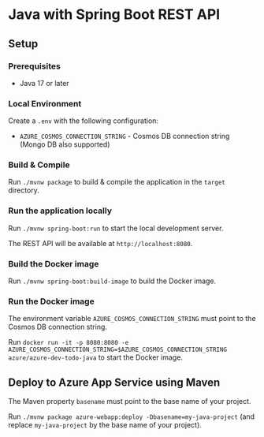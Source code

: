 # Java with Spring Boot REST API

## Setup

### Prerequisites

- Java 17 or later

### Local Environment

Create a `.env` with the following configuration:

- `AZURE_COSMOS_CONNECTION_STRING` - Cosmos DB connection string (Mongo DB also supported)

### Build & Compile

Run `./mvnw package` to build & compile the application in the `target` directory.

### Run the application locally

Run `./mvnw spring-boot:run` to start the local development server.

The REST API will be available at `http://localhost:8080`.

### Build the Docker image

Run `./mvnw spring-boot:build-image` to build the Docker image.

### Run the Docker image

The environment variable `AZURE_COSMOS_CONNECTION_STRING` must point to the Cosmos DB connection string.

Run `docker run -it -p 8080:8080 -e AZURE_COSMOS_CONNECTION_STRING=$AZURE_COSMOS_CONNECTION_STRING azure/azure-dev-todo-java` to start the Docker image.

## Deploy to Azure App Service using Maven

The Maven property `basename` must point to the base name of your project.

Run `./mvnw package azure-webapp:deploy -Dbasename=my-java-project` (and replace `my-java-project` by the base name of your project).

